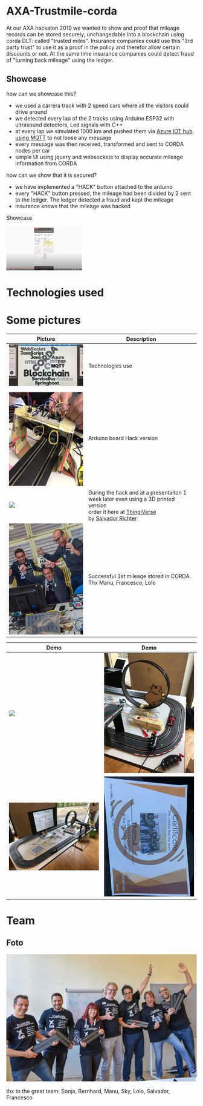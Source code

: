 # AXA-Trustmile-corda
At our AXA hackaton 2019 we wanted to show and proof that mileage records can be stored securely, unchangedable into a blockchain using corda DLT: called "trusted miles".
Insurance companies could use this "3rd party trust" to use it as a proof in the policy and therefor allow certain discounts or not.
At the same time insurance companies could detect fraud of "turning back mileage" using the ledger.

## Showcase
how can we showcase this?

- we used a carrera track with 2 speed cars where all the visitors could drive around
- we detected every lap of the 2 tracks using Arduino ESP32 with ultrasound detectors, Led signals with C++
- at every lap we simulated 1000 km and pushed them via [Azure IOT hub, using MQTT](https://docs.microsoft.com/en-us/azure/iot-hub/iot-hub-mqtt-support) to not loose any message
- every message was then received, transformed and sent to CORDA nodes per car
- simple UI using jquery and websockets to display accurate mileage information from CORDA

how can we show that it is secured?
- we have implemented a "HACK" button attached to the arduino
- every "HACK" button pressed, the mileage had been divided by 2 sent to the ledger. The ledger detected a fraud and kept the mileage
- insurance knows that the mileage was hacked

Showcase

[<img src="documentation/video-screen1.png" width="200">](https://youtu.be/z67Uf4xcazc)

# Technologies used


# Some pictures 

Picture | Description
------------ | -------------
<img src="documentation/technologies-used.jpg" width="400"> | Technologies use
<img src="documentation/hackathon-version.jpg" width="200"> | Arduino board Hack version
<img src="documentation/hackathon-version-3d-print.jpg" width="200"> | During the hack and at a presentaiton 1 week later even using a 3D printed version<br>order it here at [ThingiVerse](https://www.thingiverse.com/thing:3880234)<br>by [Salvador Richter](https://www.thingiverse.com/salvador-richter)
<img src="documentation/trustmile-milestone.jpg" width="200"> | Successful 1st mileage stored in CORDA. Thx Manu, Francesco, Lolo

Demo | Demo
------------ | -------------
<img src="documentation/demo-trustmile-1.jpg" width="300"> | <img src="documentation/demo-trustmile-3.jpg" width="250">
<img src="documentation/demo-trustmile-2.jpg" width="300"> | <img src="documentation/trust-mile-certificate.jpg" width="300">



# Team
## Foto
![Hackteam](documentation/trustmile_teamfoto_small.jpg)

thx to the great team: Sonja, Bernhard, Manu, Sky, Lolo, Salvador, Francesco




